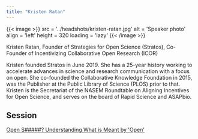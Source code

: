 ```yaml
---
title: "Kristen Ratan"
---
```


{{< image >}}
src = '../headshots/kristen-ratan.jpg'
alt = 'Speaker photo'
align = 'left'
height = 320
loading = 'lazy'
{{< /image >}}

Kristen Ratan, Founder of Strategies for Open Science (Stratos), Co-Founder of Incentivizing Collaborative Open Research (ICOR)

Kristen founded Stratos in June 2019.
She has a 25-year history working to accelerate advances in science and research communication with a focus on open.
She co-founded the Collaborative Knowledge Foundation in 2015, was the Publisher at the Public Library of Science (PLOS) prior to that.
Kristen is the Secretariat of the NASEM Roundtable on Aligning Incentives for Open Science, and serves on the board of Rapid Science and ASAPbio.

## Session

[Open S#####? Understanding What is Meant by 'Open'](../sessions/what-is-open.md)
